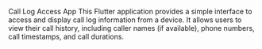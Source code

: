 Call Log Access App
This Flutter application provides a simple interface to access and display call log information from a device. It allows users to view their call history, including caller names (if available), phone numbers, call timestamps, and call durations.
